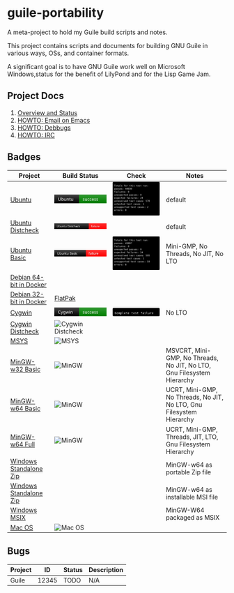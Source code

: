 # guile-portability
A meta-project to hold my Guile build scripts and notes.

This project contains scripts and documents for building GNU Guile in
various ways, OSs, and container formats.

A significant goal is to have GNU Guile work well on Microsoft
Windows,status for the benefit of LilyPond and for the Lisp Game Jam.

## Project Docs

1. [Overview and Status](docs/overview.md)
2. [HOWTO: Email on Emacs](docs/email.md)
3. [HOWTO: Debbugs](docs/debbugs.md)
4. [HOWTO: IRC](docs/irc.md)

## Badges

| Project                                                                                                | Build Status                                                                                                                               | Check                                                                                                                                        | Notes                                                                  |
|--------------------------------------------------------------------------------------------------------|--------------------------------------------------------------------------------------------------------------------------------------------|----------------------------------------------------------------------------------------------------------------------------------------------|------------------------------------------------------------------------|
| [Ubuntu](https://github.com/spk121/guile-portability/actions/workflows/ubuntu.yml)                     | ![Build Status](https://raw.githubusercontent.com/spk121/badges/master/spk121/guile-portability/master/ubuntu.svg?sanitize=true)           | ![Check](https://raw.githubusercontent.com/spk121/badges/master/spk121/guile-portability/master/ubuntu-check.svg?sanitize=true)              | default                                                                |
| [Ubuntu Distcheck](https://github.com/spk121/guile-portability/actions/workflows/ubuntu-distcheck.yml) | ![Build Status](https://raw.githubusercontent.com/spk121/badges/master/spk121/guile-portability/master/ubuntu_distcheck.svg?sanitize=true) |                                                                                                                                              | default                                                                |
| [Ubuntu Basic](https://github.com/spk121/guile-portability/actions/workflows/ubuntu-basic.yml)         | ![Build Status](https://raw.githubusercontent.com/spk121/badges/master/spk121/guile-portability/master/ubuntu-basic.svg?sanitize=true)     | ![Check](https://raw.githubusercontent.com/spk121/badges/master/spk121/guile-portability/master/ubuntu-basic-check.svg?sanitize=true) | Mini-GMP, No Threads, No JIT, No LTO                                   |
| [Debian 64-bit in Docker]()                                                                            |                                                                                                                                            |                                                                                                                                              |                                                                        |
| [Debian 32-bit in Docker]()                                                                            | [FlatPak]()                                                                                                                                |                                                                                                                                              |                                                                        |
| [Cygwin](https://github.com/spk121/guile-portability/actions/workflows/cygwin.yml)                     | ![Build Status](https://raw.githubusercontent.com/spk121/badges/master/spk121/guile-portability/master/cygwin.svg?sanitize=true)           | ![Check](https://raw.githubusercontent.com/spk121/badges/master/spk121/guile-portability/master/cygwin-check.svg?sanitize=true)              | No LTO                                                                |
| [Cygwin Distcheck](https://github.com/spk121/guile-portability/actions/workflows/cygwin-distcheck.yml) | ![Cygwin Distcheck](https://github.com/spk121/guile-portability/actions/workflows/cygwin-distcheck.yml/badge.svg)                          |                                                                                                                                              |                                                                        |
| [MSYS](https://github.com/spk121/guile-portability/actions/workflows/msys.yml)                         | ![MSYS](https://github.com/spk121/guile-portability/actions/workflows/msys.yml/badge.svg)                                                  |                                                                                                                                              |                                                                        |
| [MinGW-w32 Basic](https://github.com/spk121/guile-portability/actions/workflows/mingw-w32-basic.yml)   | ![MinGW](https://github.com/spk121/guile-portability/actions/workflows/mingw-w32-basic.yml/badge.svg)                                      |                                                                                                                                              | MSVCRT, Mini-GMP, No Threads, No JIT, No LTO, Gnu Filesystem Hierarchy |
| [MinGW-w64 Basic](https://github.com/spk121/guile-portability/actions/workflows/mingw-w64-basic.yml)   | ![MinGW](https://github.com/spk121/guile-portability/actions/workflows/mingw-w64-basic.yml/badge.svg)                                      |                                                                                                                                              | UCRT, Mini-GMP, No Threads, No JIT, No LTO, Gnu Filesystem Hierarchy   |
| [MinGW-w64 Full](https://github.com/spk121/guile-portability/actions/workflows/mingw-w64.yml)          | ![MinGW](https://github.com/spk121/guile-portability/actions/workflows/mingw-w64.yml/badge.svg)                                            |                                                                                                                                              | UCRT, Mini-GMP, Threads, JIT, LTO, Gnu Filesystem Hierarchy            |
| [Windows Standalone Zip]()                                                                             |                                                                                                                                            |                                                                                                                                              | MinGW-w64 as portable Zip file                                         |
| [Windows Standalone Zip]()                                                                             |                                                                                                                                            |                                                                                                                                              | MinGW-w64 as installable MSI file                                      |
| [Windows MSIX]()                                                                                       |                                                                                                                                            |                                                                                                                                              | MinGW-W64 packaged as MSIX                                             |
| [Mac OS](https://github.com/spk121/guile-portability/actions/workflows/macos.yml)                      | ![Mac OS](https://github.com/spk121/guile-portability/actions/workflows/macos.yml/badge.svg)                                               |                                                                                                                                              |                                                                        |

## Bugs

| Project | ID | Status | Description |
|---------|----|--------|-------------|
| Guile   | 12345 | TODO | N/A |

